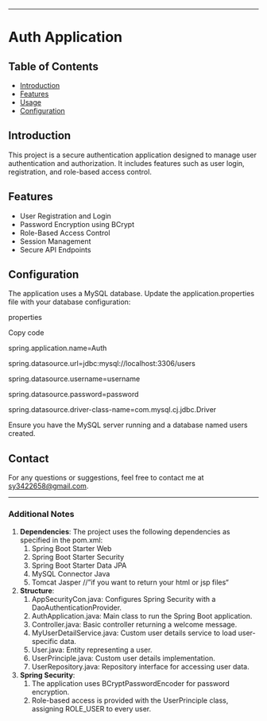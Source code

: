 
-----
# **Auth Application**
## **Table of Contents**
- [Introduction](#_introduction)
- [Features](#_features)
- [Usage](#_usage)
- [Configuration](#_configuration)
## <a name="_introduction"></a>**Introduction**
This project is a secure authentication application designed to manage user authentication and authorization. It includes features such as user login, registration, and role-based access control.
## <a name="_features"></a>**Features**
- User Registration and Login
- Password Encryption using BCrypt
- Role-Based Access Control
- Session Management
- Secure API Endpoints

## **Configuration**
The application uses a MySQL database. Update the application.properties file with your database configuration:

properties

Copy code

spring.application.name=Auth

spring.datasource.url=jdbc:mysql://localhost:3306/users

spring.datasource.username=username

spring.datasource.password=password

spring.datasource.driver-class-name=com.mysql.cj.jdbc.Driver

Ensure you have the MySQL server running and a database named users created.
## <a name="_contributing"></a><a name="_license"></a><a name="_contact"></a>**Contact**
For any questions or suggestions, feel free to contact me at sy3422658@gmail.com.

-----
### **Additional Notes**
1. **Dependencies**: The project uses the following dependencies as specified in the pom.xml:
   1. Spring Boot Starter Web
   1. Spring Boot Starter Security
   1. Spring Boot Starter Data JPA
   1. MySQL Connector Java
   1. Tomcat Jasper //”if you want to return  your html or jsp files“
1. **Structure**:
   1. AppSecurityCon.java: Configures Spring Security with a DaoAuthenticationProvider.
   1. AuthApplication.java: Main class to run the Spring Boot application.
   1. Controller.java: Basic controller returning a welcome message.
   1. MyUserDetailService.java: Custom user details service to load user-specific data.
   1. User.java: Entity representing a user.
   1. UserPrinciple.java: Custom user details implementation.
   1. UserRepository.java: Repository interface for accessing user data.
1. **Spring Security**:
   1. The application uses BCryptPasswordEncoder for password encryption.
   1. Role-based access is provided with the UserPrinciple class, assigning ROLE\_USER to every user.

